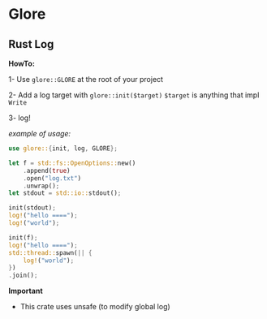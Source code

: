 # Glore

## Rust Log

**HowTo:**

1- Use `glore::GLORE` at the root of your project

2- Add a log target with `glore::init($target)` `$target` is anything that impl `Write`

3- log!

*example of usage:*

```rust
use glore::{init, log, GLORE};

let f = std::fs::OpenOptions::new()
	.append(true)
	.open("log.txt")
	.unwrap();
let stdout = std::io::stdout();

init(stdout);
log!("hello ====");
log!("world");

init(f);
log!("hello ====");
std::thread::spawn(|| {
	log!("world");
})
.join();
```

**Important**
- This crate uses unsafe (to modify global log)
